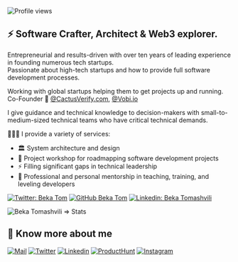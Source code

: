 
![Profile views](https://gpvc.arturio.dev/bekatom)

## ⚡ Software Crafter, Architect & Web3 explorer.

Entrepreneurial and results-driven with over ten years of leading experience in founding numerous tech startups.\
Passionate about high-tech startups and how to provide full software development processes.

Working with global startups helping them to get projects up and running.\
Co-Founder 🌵 [@CactusVerify.com](https://CactusVerify.com), [@Vobi.io](https://vobi.io)


I give guidance and technical knowledge to decision-makers with small-to-medium-sized technical teams who have critical technical demands.

🧑🏻‍💻 I provide a variety of services:

- 🏛 System architecture and design 
- 🔭 Project workshop for roadmapping software development projects 
- ⚡  Filling significant gaps in technical leadership
- 🌱 Professional and personal mentorship in teaching, training, and leveling developers


[![Twitter: Beka Tom](https://img.shields.io/twitter/follow/bekatomash?style=social)](https://twitter.com/bekatomash)
[![GitHub Beka Tom](https://img.shields.io/github/followers/bekatom?label=follow&style=social)](https://github.com/bekatom)
[![Linkedin: Beka Tomashvili](https://img.shields.io/badge/-Tomashvili-blue?style=flat-square&logo=Linkedin&logoColor=white&link=https://www.linkedin.com/in/bekatomashvili)](https://www.linkedin.com/in/bekatomashvili/)


<p align="left"> 
  <img src="https://github-readme-stats.vercel.app/api?username=bekatom&count_private=true&show_icons=true&include_all_commits=true&theme=calm" alt="Beka Tomashvili => Stats" />


## 🔗 Know more about me 

[![Mail](https://img.shields.io/badge/-Email%20me!-black?style=for-the-badge&logo=gmail)](mailto:beka@tomashvili.com)
[![Twitter](https://img.shields.io/badge/-Twitter-black?style=for-the-badge&logo=twitter)](https://twitter.com/bekatomash)
[![Linkedin](https://img.shields.io/badge/-LinkedIn-black?style=for-the-badge&logo=Linkedin)](https://www.linkedin.com/in/bekatomashvili/)
[![ProductHunt](https://img.shields.io/badge/-Producthunt-black?style=for-the-badge&logo=product-hunt)](https://www.producthunt.com/@beka_tomashvili/)
[![Instagram](https://img.shields.io/badge/-Instagram-black?style=for-the-badge&logo=instagram)](https://www.instagram.com/beka.tomash/)

<!-- [![Medium](https://img.shields.io/badge/-Medium-black?style=for-the-badge&logo=Medium)](https://medium.com/@beka) -->
<!-- [![Tomashvili.com](https://img.shields.io/badge/-Tomashvili-black?style=for-the-badge&logo=google-chrome&logoColor=white)](https://tomashvili.com/) -->

<!--
**bekatom/bekatom** is a ✨ _special_ ✨ repository because its `README.md` (this file) appears on your GitHub profile.

Here are some ideas to get you started:

- 🔭 I’m currently working on ...
- 🌱 I’m currently learning ...
- 👯 I’m looking to collaborate on ...
- 🤔 I’m looking for help with ...
- 💬 Ask me about ...
- 📫 How to reach me: ...
- 😄 Pronouns: ...
- ⚡ Fun fact: ...
-->
